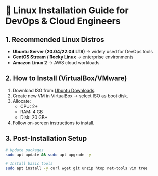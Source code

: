 # 🐧 Linux Installation Guide for DevOps & Cloud Engineers

## 1. Recommended Linux Distros
- **Ubuntu Server (20.04/22.04 LTS)** → widely used for DevOps tools
- **CentOS Stream / Rocky Linux** → enterprise environments
- **Amazon Linux 2** → AWS cloud workloads

## 2. How to Install (VirtualBox/VMware)
1. Download ISO from [Ubuntu Downloads](https://ubuntu.com/download/server).
2. Create new VM in VirtualBox → select ISO as boot disk.
3. Allocate:
   - CPU: 2+
   - RAM: 4 GB
   - Disk: 20 GB+
4. Follow on-screen instructions to install.

## 3. Post-Installation Setup
```bash
# Update packages
sudo apt update && sudo apt upgrade -y

# Install basic tools
sudo apt install -y curl wget git unzip htop net-tools vim tree
